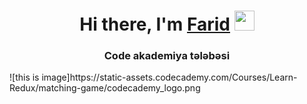<h1 align="center">Hi there, I'm <a href="https://daniilshat.ru/" target="_blank">Farid</a> 
<img src="https://github.com/blackcater/blackcater/raw/main/images/Hi.gif" height="32"/></h1>
<h3 align="center">Code akademiya tələbəsi</h3>
![this is image]https://static-assets.codecademy.com/Courses/Learn-Redux/matching-game/codecademy_logo.png